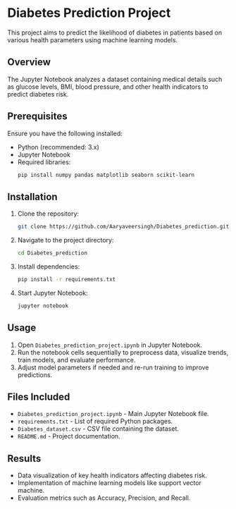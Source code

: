 # Diabetes Prediction Project

This project aims to predict the likelihood of diabetes in patients based on various health parameters using machine learning models.

## Overview

The Jupyter Notebook analyzes a dataset containing medical details such as glucose levels, BMI, blood pressure, and other health indicators to predict diabetes risk.

## Prerequisites

Ensure you have the following installed:

- Python (recommended: 3.x)
- Jupyter Notebook
- Required libraries:
  ```bash
  pip install numpy pandas matplotlib seaborn scikit-learn
  ```

## Installation

1. Clone the repository:
   ```bash
   git clone https://github.com/Aaryaveersingh/Diabetes_prediction.git
   ```
2. Navigate to the project directory:
   ```bash
   cd Diabetes_prediction
   ```
3. Install dependencies:
   ```bash
   pip install -r requirements.txt
   ```
4. Start Jupyter Notebook:
   ```bash
   jupyter notebook
   ```

## Usage

1. Open `Diabetes_prediction_project.ipynb` in Jupyter Notebook.
2. Run the notebook cells sequentially to preprocess data, visualize trends, train models, and evaluate performance.
3. Adjust model parameters if needed and re-run training to improve predictions.

## Files Included

- `Diabetes_prediction_project.ipynb` - Main Jupyter Notebook file.
- `requirements.txt` - List of required Python packages.
- `Diabetes_dataset.csv` - CSV file containing the dataset.
- `README.md` - Project documentation.

## Results

- Data visualization of key health indicators affecting diabetes risk.
- Implementation of machine learning models like support vector machine.
- Evaluation metrics such as Accuracy, Precision, and Recall.



